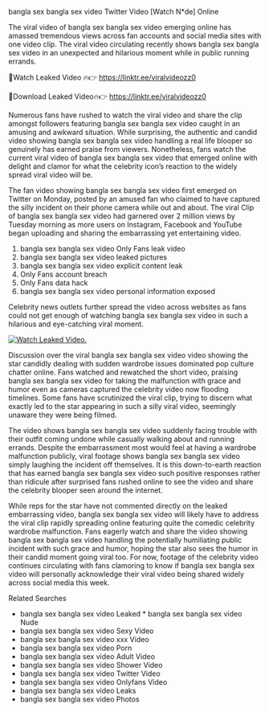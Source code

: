 ﻿bangla sex bangla sex video Twitter Video [Watch N*de] Online

The viral video of ﻿bangla sex bangla sex video emerging online has amassed tremendous views across fan accounts and social media sites with one video clip. The viral video circulating recently shows ﻿bangla sex bangla sex video in an unexpected and hilarious moment while in public running errands. 

🔴Watch Leaked Video 🔥👉  https://linktr.ee/viralvideozz0 

🔴Download Leaked Video🔥👉  https://linktr.ee/viralvideozz0 

Numerous fans have rushed to watch the viral video and share the clip amongst followers featuring ﻿bangla sex bangla sex video caught in an amusing and awkward situation. While surprising, the authentic and candid video showing ﻿bangla sex bangla sex video handling a real life blooper so genuinely has earned praise from viewers. Nonetheless, fans watch the current viral video of ﻿bangla sex bangla sex video that emerged online with delight and clamor for what the celebrity icon’s reaction to the widely spread viral video will be.

The fan video showing ﻿bangla sex bangla sex video first emerged on Twitter on Monday, posted by an amused fan who claimed to have captured the silly incident on their phone camera while out and about. The viral Clip of ﻿bangla sex bangla sex video had garnered over 2 million views by Tuesday morning as more users on Instagram, Facebook and YouTube began uploading and sharing the embarrassing yet entertaining video. 

1. ﻿bangla sex bangla sex video Only Fans leak video
2. ﻿bangla sex bangla sex video leaked pictures
3. ﻿bangla sex bangla sex video explicit content leak
4. Only Fans account breach
5. Only Fans data hack
6. ﻿bangla sex bangla sex video personal information exposed

Celebrity news outlets further spread the video across websites as fans could not get enough of watching ﻿bangla sex bangla sex video in such a hilarious and eye-catching viral moment. 

[![Watch Leaked Video.](https://miro.medium.com/v2/resize:fit:828/format:webp/1*cilzJN44JGOrTw9NJCrNHA.gif "Watch Leaked Video")](https://linktr.ee/viralvideozz0)

Discussion over the viral ﻿bangla sex bangla sex video video showing the star candidly dealing with sudden wardrobe issues dominated pop culture chatter online. Fans watched and rewatched the short video, praising ﻿bangla sex bangla sex video for taking the malfunction with grace and humor even as cameras captured the celebrity video now flooding timelines. Some fans have scrutinized the viral clip, trying to discern what exactly led to the star appearing in such a silly viral video, seemingly unaware they were being filmed.

The video shows ﻿bangla sex bangla sex video suddenly facing trouble with their outfit coming undone while casually walking about and running errands. Despite the embarrassment most would feel at having a wardrobe malfunction publicly, viral footage shows ﻿bangla sex bangla sex video simply laughing the incident off themselves. It is this down-to-earth reaction that has earned ﻿bangla sex bangla sex video such positive responses rather than ridicule after surprised fans rushed online to see the video and share the celebrity blooper seen around the internet.  

While reps for the star have not commented directly on the leaked embarrassing video, ﻿bangla sex bangla sex video will likely have to address the viral clip rapidly spreading online featuring quite the comedic celebrity wardrobe malfunction. Fans eagerly watch and share the video showing ﻿bangla sex bangla sex video handling the potentially humiliating public incident with such grace and humor, hoping the star also sees the humor in their candid moment going viral too. For now, footage of the celebrity video continues circulating with fans clamoring to know if ﻿bangla sex bangla sex video will personally acknowledge their viral video being shared widely across social media this week.

Related Searches
* ﻿bangla sex bangla sex video Leaked
﻿* bangla sex bangla sex video Nude
* ﻿bangla sex bangla sex video Sexy Video
* ﻿bangla sex bangla sex video xxx Video
* ﻿bangla sex bangla sex video Porn
* ﻿bangla sex bangla sex video Adult Video
* ﻿bangla sex bangla sex video Shower Video
* ﻿bangla sex bangla sex video Twitter Video
* ﻿bangla sex bangla sex video Onlyfans Video
* ﻿bangla sex bangla sex video Leaks
* ﻿bangla sex bangla sex video Photos